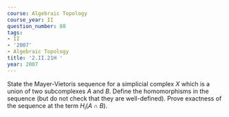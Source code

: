 ```yaml
---
course: Algebraic Topology
course_year: II
question_number: 80
tags:
- II
- '2007'
- Algebraic Topology
title: '2.II.21H '
year: 2007
---
```



State the Mayer-Vietoris sequence for a simplicial complex $X$ which is a union of two subcomplexes $A$ and $B$. Define the homomorphisms in the sequence (but do not check that they are well-defined). Prove exactness of the sequence at the term $H_{i}(A \cap B)$.